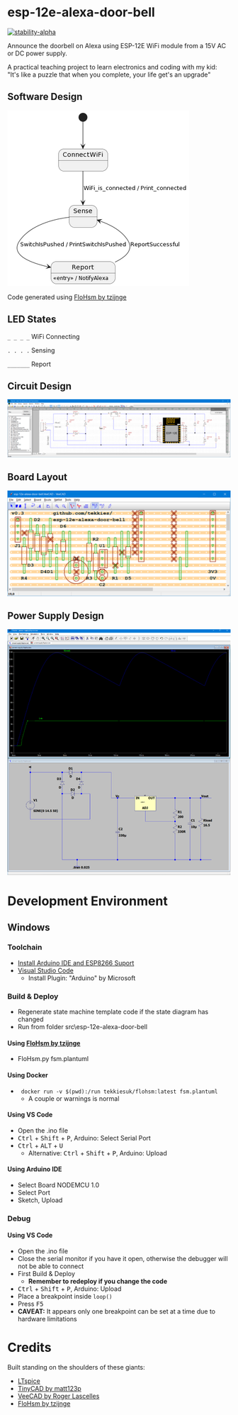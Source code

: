 # esp-12e-alexa-door-bell

[![stability-alpha](https://img.shields.io/badge/stability-alpha-f4d03f.svg)](https://github.com/mkenney/software-guides/blob/master/STABILITY-BADGES.md#alpha)

Announce the doorbell on Alexa using ESP-12E WiFi module from a 15V AC or DC power supply.

A practical teaching project to learn electronics and coding with my kid: "It's like a puzzle that when you complete, your life get's an upgrade"

## Software Design
![Software Design](src/esp-12e-alexa-door-bell/fsm.plantuml.png)

Code generated using [FloHsm by tzijnge](https://github.com/tzijnge/FloHsm)

## LED States
``_ _ _ _`` WiFi Connecting

``. . . .`` Sensing

``_______`` Report

## Circuit Design
![Circuit Design](hardware/esp-12e-alexa-door-bell.TinyCad.png)

## Board Layout
![Board Layout](hardware/esp-12e-alexa-door-bell.VeeCAD.png)

## Power Supply Design
 ![Power Supply Simulator](hardware/power-supply.ltspice.png)

# Development Environment
## Windows
### Toolchain
* [Install Arduino IDE and ESP8266 Suport](https://arduino-esp8266.readthedocs.io/en/latest/installing.html)
* [Visual Studio Code](https://code.visualstudio.com/download)
  * Install Plugin: "Arduino" by Microsoft

### Build & Deploy
* Regenerate state machine template code if the state diagram has changed
* Run from folder src\esp-12e-alexa-door-bell
  
#### Using [FloHsm by tzijnge](https://github.com/tzijnge/FloHsm)
  * FloHsm.py fsm.plantuml
#### Using Docker
  * `` docker run -v $(pwd):/run tekkiesuk/flohsm:latest fsm.plantuml``
    * A couple or warnings is normal

#### Using VS Code
  * Open the .ino file
  * <kbd>Ctrl</kbd> + <kbd>Shift</kbd> + <kbd>P</kbd>, Arduino: Select Serial Port
  * <kbd>Ctrl</kbd> + <kbd>ALT</kbd> + <kbd>U</kbd>
    * Alternative: <kbd>Ctrl</kbd> + <kbd>Shift</kbd> + <kbd>P</kbd>, Arduino: Upload
#### Using Arduino IDE
* Select Board NODEMCU 1.0
* Select Port
* Sketch, Upload
 
### Debug
#### Using VS Code
* Open the .ino file
* Close the serial monitor if you have it open, otherwise the debugger will not be able to connect
* First Build & Deploy
  * **Remember to redeploy if you change the code**
* <kbd>Ctrl</kbd> + <kbd>Shift</kbd> + <kbd>P</kbd>, Arduino: Upload
* Place a breakpoint inside ``loop()``
* Press <kbd>F5</kbd>
* **CAVEAT:** It appears only one breakpoint can be set at a time due to hardware limitations

 # Credits
Built standing on the shoulders of these giants:
 - [LTspice](https://www.analog.com/en/design-center/design-tools-and-calculators/ltspice-simulator.html)
 - [TinyCAD by matt123p](https://github.com/matt123p/TinyCAD)
 - [VeeCAD by Roger Lascelles](http://veecad.com)
 - [FloHsm by tzijnge](https://github.com/tzijnge/FloHsm)
